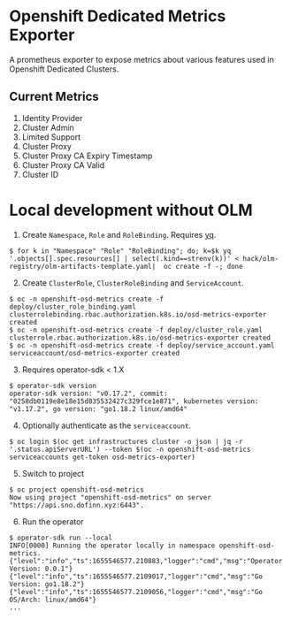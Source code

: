 # Openshift Dedicated Metrics Exporter

A prometheus exporter to expose metrics about various features used in Openshift Dedicated Clusters.

## Current Metrics

1. Identity Provider
2. Cluster Admin
3. Limited Support
4. Cluster Proxy
5. Cluster Proxy CA Expiry Timestamp
6. Cluster Proxy CA Valid
7. Cluster ID

# Local development without OLM

1. Create `Namespace`, `Role` and `RoleBinding`. Requires [yq](https://github.com/mikefarah/yq).

```
$ for k in "Namespace" "Role" "RoleBinding"; do; k=$k yq '.objects[].spec.resources[] | select(.kind==strenv(k))' < hack/olm-registry/olm-artifacts-template.yaml|  oc create -f -; done
```

2. Create `ClusterRole`, `ClusterRoleBinding` and `ServiceAccount`. 

```
$ oc -n openshift-osd-metrics create -f deploy/cluster_role_binding.yaml
clusterrolebinding.rbac.authorization.k8s.io/osd-metrics-exporter created
$ oc -n openshift-osd-metrics create -f deploy/cluster_role.yaml
clusterrole.rbac.authorization.k8s.io/osd-metrics-exporter created
$ oc -n openshift-osd-metrics create -f deploy/service_account.yaml
serviceaccount/osd-metrics-exporter created
```

3. Requires operator-sdk < 1.X

```
$ operator-sdk version
operator-sdk version: "v0.17.2", commit: "0258db0119e8e18e15d035532427c329fce1e871", kubernetes version: "v1.17.2", go version: "go1.18.2 linux/amd64"
```

4. Optionally authenticate as the `serviceaccount`.

```
$ oc login $(oc get infrastructures cluster -o json | jq -r '.status.apiServerURL') --token $(oc -n openshift-osd-metrics serviceaccounts get-token osd-metrics-exporter)
```

5. Switch to project

```
$ oc project openshift-osd-metrics
Now using project "openshift-osd-metrics" on server "https://api.sno.dofinn.xyz:6443".
```

6. Run the operator

```
$ operator-sdk run --local
INFO[0000] Running the operator locally in namespace openshift-osd-metrics.
{"level":"info","ts":1655546577.210883,"logger":"cmd","msg":"Operator Version: 0.0.1"}
{"level":"info","ts":1655546577.2109017,"logger":"cmd","msg":"Go Version: go1.18.2"}
{"level":"info","ts":1655546577.2109056,"logger":"cmd","msg":"Go OS/Arch: linux/amd64"}
...
```